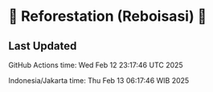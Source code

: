 
# 🌳 Reforestation (Reboisasi) 🌲

## Last Updated

GitHub Actions time: Wed Feb 12 23:17:46 UTC 2025

Indonesia/Jakarta time: Thu Feb 13 06:17:46 WIB 2025
